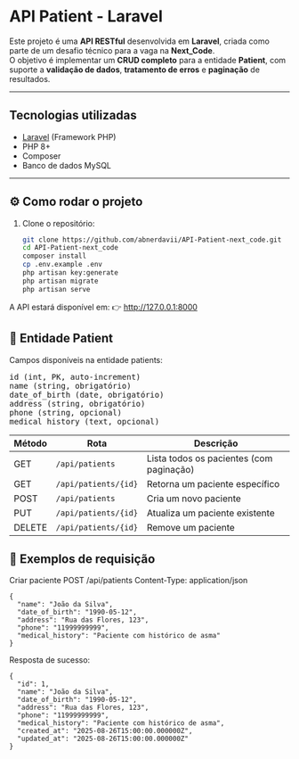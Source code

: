 # API Patient - Laravel

Este projeto é uma **API RESTful** desenvolvida em **Laravel**, criada como parte de um desafio técnico para a vaga na **Next_Code**.  
O objetivo é implementar um **CRUD completo** para a entidade **Patient**, com suporte a **validação de dados**, **tratamento de erros** e **paginação** de resultados.  

---

## Tecnologias utilizadas
- [Laravel](https://laravel.com/) (Framework PHP)
- PHP 8+
- Composer
- Banco de dados MySQL

---

## ⚙️ Como rodar o projeto

1. Clone o repositório:
   ```bash
   git clone https://github.com/abnerdavii/API-Patient-next_code.git
   cd API-Patient-next_code
   composer install
   cp .env.example .env
   php artisan key:generate
   php artisan migrate
   php artisan serve

A API estará disponível em:
👉 http://127.0.0.1:8000


## 📌 Entidade Patient

Campos disponíveis na entidade patients:
<pre>
id (int, PK, auto-increment)
name (string, obrigatório)
date_of_birth (date, obrigatório)
address (string, obrigatório)
phone (string, opcional)
medical_history (text, opcional)
</pre>

| Método | Rota                 | Descrição                                |
| ------ | -------------------- | ---------------------------------------- |
| GET    | `/api/patients`      | Lista todos os pacientes (com paginação) |
| GET    | `/api/patients/{id}` | Retorna um paciente específico           |
| POST   | `/api/patients`      | Cria um novo paciente                    |
| PUT    | `/api/patients/{id}` | Atualiza um paciente existente           |
| DELETE | `/api/patients/{id}` | Remove um paciente                       |

## 🔎 Exemplos de requisição
Criar paciente
POST /api/patients
Content-Type: application/json
``` 
{
  "name": "João da Silva",
  "date_of_birth": "1990-05-12",
  "address": "Rua das Flores, 123",
  "phone": "11999999999",
  "medical_history": "Paciente com histórico de asma"
}
```

Resposta de sucesso:
```
{
  "id": 1,
  "name": "João da Silva",
  "date_of_birth": "1990-05-12",
  "address": "Rua das Flores, 123",
  "phone": "11999999999",
  "medical_history": "Paciente com histórico de asma",
  "created_at": "2025-08-26T15:00:00.000000Z",
  "updated_at": "2025-08-26T15:00:00.000000Z"
}
```


